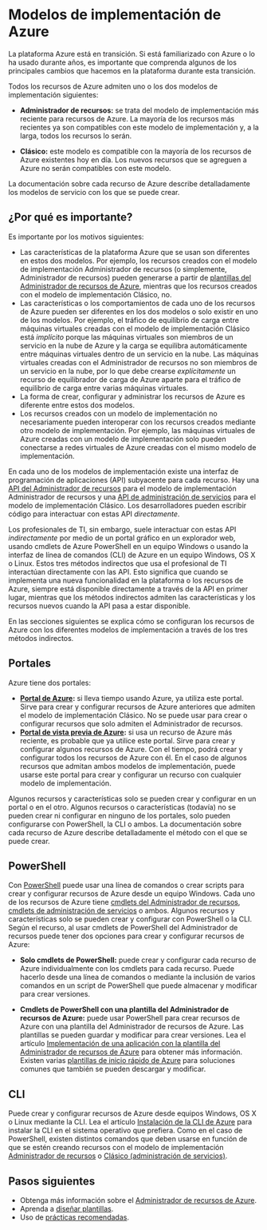 <properties
   pageTitle="Modos de implementación Administrador de recursos y Clásico (administración de servicios) | Azure"
   description="Comprenda las diferencias entre los modelos de implementación Administrador de recursos y Clásico."
   services="virtual-network"
   documentationCenter=""
   authors="telmosampaio"
   manager="carolz"
   editor=""
   tags="azure-resource-manager,azure-service-management"/>

<tags
   ms.service="virtual-network"
   ms.devlang="na"
   ms.topic="article"
   ms.tgt_pltfrm="na"
   ms.workload="infrastructure-services"
   ms.date="12/07/2015"
   ms.author="telmos"/>

# Modelos de implementación de Azure

La plataforma Azure está en transición. Si está familiarizado con Azure o lo ha usado durante años, es importante que comprenda algunos de los principales cambios que hacemos en la plataforma durante esta transición.

Todos los recursos de Azure admiten uno o los dos modelos de implementación siguientes:

- **Administrador de recursos:** se trata del modelo de implementación más reciente para recursos de Azure. La mayoría de los recursos más recientes ya son compatibles con este modelo de implementación y, a la larga, todos los recursos lo serán.   
 
- **Clásico:** este modelo es compatible con la mayoría de los recursos de Azure existentes hoy en día. Los nuevos recursos que se agreguen a Azure no serán compatibles con este modelo.

La documentación sobre cada recurso de Azure describe detalladamente los modelos de servicio con los que se puede crear.

## ¿Por qué es importante? 

Es importante por los motivos siguientes:

- Las características de la plataforma Azure que se usan son diferentes en estos dos modelos. Por ejemplo, los recursos creados con el modelo de implementación Administrador de recursos (o simplemente, Administrador de recursos) pueden generarse a partir de [plantillas del Administrador de recursos de Azure](resource-group-overview.md/#template-deployment), mientras que los recursos creados con el modelo de implementación Clásico, no.
- Las características o los comportamientos de cada uno de los recursos de Azure pueden ser diferentes en los dos modelos o solo existir en uno de los modelos. Por ejemplo, el tráfico de equilibrio de carga entre máquinas virtuales creadas con el modelo de implementación Clásico está *implícito* porque las máquinas virtuales son miembros de un servicio en la nube de Azure y la carga se equilibra automáticamente entre máquinas virtuales dentro de un servicio en la nube. Las máquinas virtuales creadas con el Administrador de recursos no son miembros de un servicio en la nube, por lo que debe crearse *explícitamente* un recurso de equilibrador de carga de Azure aparte para el tráfico de equilibrio de carga entre varias máquinas virtuales.  
- La forma de crear, configurar y administrar los recursos de Azure es diferente entre estos dos modelos.
- Los recursos creados con un modelo de implementación no necesariamente pueden interoperar con los recursos creados mediante otro modelo de implementación. Por ejemplo, las máquinas virtuales de Azure creadas con un modelo de implementación solo pueden conectarse a redes virtuales de Azure creadas con el mismo modelo de implementación.    

En cada uno de los modelos de implementación existe una interfaz de programación de aplicaciones (API) subyacente para cada recurso. Hay una [API del Administrador de recursos](https://msdn.microsoft.com/library/azure/dn948464.aspx) para el modelo de implementación Administrador de recursos y una [API de administración de servicios](https://msdn.microsoft.com/library/azure/ee460799.aspx) para el modelo de implementación Clásico. Los desarrolladores pueden escribir código para interactuar con estas API *directamente*.

Los profesionales de TI, sin embargo, suele interactuar con estas API *indirectamente* por medio de un portal gráfico en un explorador web, usando cmdlets de Azure PowerShell en un equipo Windows o usando la interfaz de línea de comandos (CLI) de Azure en un equipo Windows, OS X o Linux. Estos tres métodos indirectos que usa el profesional de TI interactúan directamente con las API. Esto significa que cuando se implementa una nueva funcionalidad en la plataforma o los recursos de Azure, siempre está disponible directamente a través de la API en primer lugar, mientras que los métodos indirectos admiten las características y los recursos nuevos cuando la API pasa a estar disponible.

En las secciones siguientes se explica cómo se configuran los recursos de Azure con los diferentes modelos de implementación a través de los tres métodos indirectos.

## Portales
Azure tiene dos portales:

- **[Portal de Azure](https://manage.windowsazure.com):** si lleva tiempo usando Azure, ya utiliza este portal. Sirve para crear y configurar recursos de Azure anteriores que admiten el modelo de implementación Clásico. No se puede usar para crear o configurar recursos que solo admiten el Administrador de recursos. 
- **[Portal de vista previa de Azure](https://azure.microsoft.com/overview/preview-portal/):** si usa un recurso de Azure más reciente, es probable que ya utilice este portal. Sirve para crear y configurar algunos recursos de Azure. Con el tiempo, podrá crear y configurar todos los recursos de Azure con él. En el caso de algunos recursos que admitan ambos modelos de implementación, puede usarse este portal para crear y configurar un recurso con cualquier modelo de implementación. 

Algunos recursos y características solo se pueden crear y configurar en un portal o en el otro. Algunos recursos o características (todavía) no se pueden crear ni configurar en ninguno de los portales, solo pueden configurarse con PowerShell, la CLI o ambos. La documentación sobre cada recurso de Azure describe detalladamente el método con el que se puede crear.

## PowerShell
Con [PowerShell](powershell-install-configure.md) puede usar una línea de comandos o crear scripts para crear y configurar recursos de Azure desde un equipo Windows. Cada uno de los recursos de Azure tiene [cmdlets del Administrador de recursos](https://msdn.microsoft.com/library/azure/mt125356.aspx), [cmdlets de administración de servicios](https://msdn.microsoft.com/library/azure/dn708504.aspx) o ambos. Algunos recursos y características solo se pueden crear y configurar con PowerShell o la CLI. Según el recurso, al usar cmdlets de PowerShell del Administrador de recursos puede tener dos opciones para crear y configurar recursos de Azure:

- **Solo cmdlets de PowerShell:** puede crear y configurar cada recurso de Azure individualmente con los cmdlets para cada recurso. Puede hacerlo desde una línea de comandos o mediante la inclusión de varios comandos en un script de PowerShell que puede almacenar y modificar para crear versiones.

- **Cmdlets de PowerShell con una plantilla del Administrador de recursos de Azure:** puede usar PowerShell para crear recursos de Azure con una plantilla del Administrador de recursos de Azure. Las plantillas se pueden guardar y modificar para crear versiones. Lea el artículo [Implementación de una aplicación con la plantilla del Administrador de recursos de Azure](resource-group-template-deploy.md) para obtener más información. Existen varias [plantillas de inicio rápido de Azure](https://azure.microsoft.com/documentation/templates/) para soluciones comunes que también se pueden descargar y modificar.

## CLI
Puede crear y configurar recursos de Azure desde equipos Windows, OS X o Linux mediante la CLI. Lea el artículo [Instalación de la CLI de Azure](xplat-cli-install.md) para instalar la CLI en el sistema operativo que prefiera. Como en el caso de PowerShell, existen distintos comandos que deben usarse en función de que se estén creando recursos con el modelo de implementación [Administrador de recursos](xplat-cli-azure-resource-manager.md) o [Clásico (administración de servicios)](virtual-machines-command-line-tools.md).

## Pasos siguientes

- Obtenga más información sobre el [Administrador de recursos de Azure](/resource-group-overview.md).
- Aprenda a [diseñar plantillas](/best-practices-resource-manager-design-templates.md).
- Uso de [prácticas recomendadas](/best-practices-resource-manager-examples.md).

<!---HONumber=AcomDC_0128_2016-->